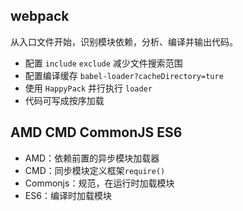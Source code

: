 ## webpack

从入口文件开始，识别模块依赖，分析、编译并输出代码。

* 配置 `include` `exclude` 减少文件搜索范围
* 配置编译缓存 `babel-loader?cacheDirectory=ture`
* 使用 `HappyPack` 并行执行 `loader`
* 代码可写成按序加载

<a id="AMD-CMD-CommonJS-ES6"></a>

## AMD CMD CommonJS ES6

* AMD：依赖前置的异步模块加载器
* CMD：同步模块定义框架`require()`
* Commonjs：规范，在运行时加载模块
* ES6：编译时加载模块